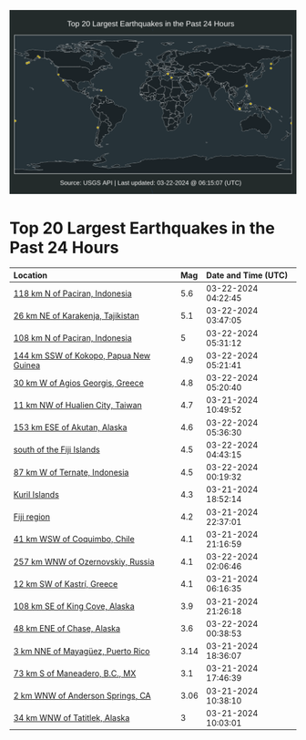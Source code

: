 ![Map](./map.png)

# Top 20 Largest Earthquakes in the Past 24 Hours

| Location | Mag | Date and Time (UTC) |
|:---|:---|:---|
| [118 km N of Paciran, Indonesia](https://earthquake.usgs.gov/earthquakes/eventpage/us6000mkej) | 5.6 | 03-22-2024 04:22:45 |
| [26 km NE of Karakenja, Tajikistan](https://earthquake.usgs.gov/earthquakes/eventpage/us6000mkeg) | 5.1 | 03-22-2024 03:47:05 |
| [108 km N of Paciran, Indonesia](https://earthquake.usgs.gov/earthquakes/eventpage/us6000mkf6) | 5 | 03-22-2024 05:31:12 |
| [144 km SSW of Kokopo, Papua New Guinea](https://earthquake.usgs.gov/earthquakes/eventpage/us6000mkf3) | 4.9 | 03-22-2024 05:21:41 |
| [30 km W of Agios Georgis, Greece](https://earthquake.usgs.gov/earthquakes/eventpage/us6000mkf2) | 4.8 | 03-22-2024 05:20:40 |
| [11 km NW of Hualien City, Taiwan](https://earthquake.usgs.gov/earthquakes/eventpage/us6000mk8h) | 4.7 | 03-21-2024 10:49:52 |
| [153 km ESE of Akutan, Alaska](https://earthquake.usgs.gov/earthquakes/eventpage/us6000mkf7) | 4.6 | 03-22-2024 05:36:30 |
| [south of the Fiji Islands](https://earthquake.usgs.gov/earthquakes/eventpage/us6000mker) | 4.5 | 03-22-2024 04:43:15 |
| [87 km W of Ternate, Indonesia](https://earthquake.usgs.gov/earthquakes/eventpage/us6000mkds) | 4.5 | 03-22-2024 00:19:32 |
| [Kuril Islands](https://earthquake.usgs.gov/earthquakes/eventpage/us6000mkbn) | 4.3 | 03-21-2024 18:52:14 |
| [Fiji region](https://earthquake.usgs.gov/earthquakes/eventpage/us6000mkcs) | 4.2 | 03-21-2024 22:37:01 |
| [41 km WSW of Coquimbo, Chile](https://earthquake.usgs.gov/earthquakes/eventpage/us6000mkc9) | 4.1 | 03-21-2024 21:16:59 |
| [257 km WNW of Ozernovskiy, Russia](https://earthquake.usgs.gov/earthquakes/eventpage/us6000mkdz) | 4.1 | 03-22-2024 02:06:46 |
| [12 km SW of Kastrí, Greece](https://earthquake.usgs.gov/earthquakes/eventpage/us6000mk6v) | 4.1 | 03-21-2024 06:16:35 |
| [108 km SE of King Cove, Alaska](https://earthquake.usgs.gov/earthquakes/eventpage/ak0243qb6tpi) | 3.9 | 03-21-2024 21:26:18 |
| [48 km ENE of Chase, Alaska](https://earthquake.usgs.gov/earthquakes/eventpage/ak0243rmaptr) | 3.6 | 03-22-2024 00:38:53 |
| [3 km NNE of Mayagüez, Puerto Rico](https://earthquake.usgs.gov/earthquakes/eventpage/pr71443553) | 3.14 | 03-21-2024 18:36:07 |
| [73 km S of Maneadero, B.C., MX](https://earthquake.usgs.gov/earthquakes/eventpage/ci40520959) | 3.1 | 03-21-2024 17:46:39 |
| [2 km WNW of Anderson Springs, CA](https://earthquake.usgs.gov/earthquakes/eventpage/nc74021246) | 3.06 | 03-21-2024 10:38:10 |
| [34 km WNW of Tatitlek, Alaska](https://earthquake.usgs.gov/earthquakes/eventpage/ak0243q4i3bh) | 3 | 03-21-2024 10:03:01 |
